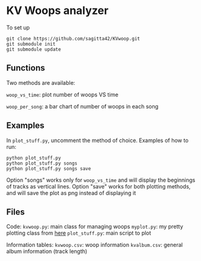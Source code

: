 # KV Woops analyzer

To set up

```console
git clone https://github.com/sagitta42/KVwoop.git
git submodule init
git submodule update
```

## Functions

Two methods are available:

```woop_vs_time```: plot number of woops VS time

```woop_per_song```: a bar chart of number of woops in each song

## Examples

In ```plot_stuff.py```, uncomment the method of choice. Examples of how to run:

```console
python plot_stuff.py
python plot_stuff.py songs
python plot_stuff.py songs save
```

Option "songs" works only for ```woop_vs_time``` and will display the beginnings of tracks as vertical lines. Option "save" works for both plotting methods, and will save the plot as png instead of displaying it

## Files

Code:
```kvwoop.py```: main class for managing woops
```myplot.py```: my pretty plotting class from [here](https://github.com/sagitta42/myplot.git)
```plot_stuff.py```: main script to plot

Information tables:
```kvwoop.csv```: woop information 
```kvalbum.csv```: general album information (track length)
